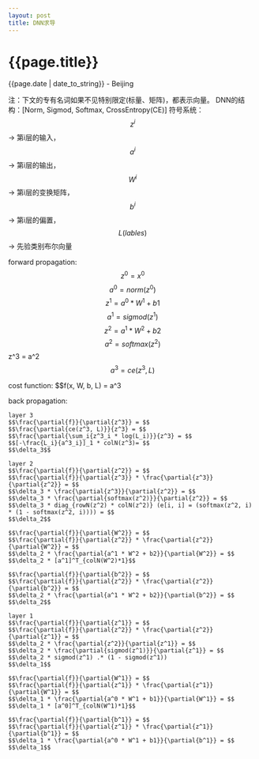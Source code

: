 ```yaml
---
layout: post
title: DNN求导
---
```


{{page.title}}
==============

<p class="meta">{{page.date | date_to_string}} - Beijing</p>

注：下文的专有名词如果不见特别限定(标量、矩阵)，都表示向量。
DNN的结构：[Norm, Sigmod, Softmax, CrossEntropy(CE)]
符号系统：$$z^i$$ -> 第i层的输入，$$a^i$$ -> 第i层的输出，$$W^i$$ -> 第i层的变换矩阵，$$b^i$$ -> 第i层的偏置，$$L(lables)$$ -> 先验类别布尔向量

forward propagation:
    $$z^0 = x^0$$
    $$a^0 = norm(z^0)$$
    $$z^1 = a^0 * W^1 + b1$$
    $$a^1 = sigmod(z^1)$$
    $$z^2 = a^1 * W^2 + b2$$
    $$a^2 = softmax(z^2)
    $$z^3 = a^2
    $$a^3 = ce(z^3, L)$$

cost function: 
    $$f(x, W, b, L) = a^3

back propagation:

    layer 3
    $$\frac{\partial{f}}{\partial{z^3}} = $$
    $$\frac{\partial{ce(z^3, L)}}{z^3} = $$
    $$\frac{\partial{\sum_i{z^3_i * log(L_i)}}{z^3} = $$
    $$[-\frac{L_i}{a^3_i}]_1 * colN(z^3)= $$
    $$\delta_3$$

    layer 2
    $$\frac{\partial{f}}{\partial{z^2}} = $$
    $$\frac{\partial{f}}{\partial{z^3}} * \frac{\partial{z^3}}{\partial{z^2}} = $$
    $$\delta_3 * \frac{\partial{z^3}}{\partial{z^2}} = $$
    $$\delta_3 * \frac{\partial{softmax(z^2)}}{\partial{z^2}} = $$
    $$\delta_3 * diag_{rowN(z^2) * colN(z^2)} (e[i, i] = (softmax(z^2, i) * (1 - softmax(z^2, i)))) = $$
    $$\delta_2$$

    $$\frac{\partial{f}}{\partial{W^2}} = $$
    $$\frac{\partial{f}}{\partial{z^2}} * \frac{\partial{z^2}}{\partial{W^2}} = $$
    $$\delta_2 * \frac{\partial{a^1 * W^2 + b2}}{\partial{W^2}} = $$
    $$\delta_2 * [a^1]^T_{colN(W^2)*1}$$

    $$\frac{\partial{f}}{\partial{b^2}} = $$
    $$\frac{\partial{f}}{\partial{z^2}} * \frac{\partial{z^2}}{\partial{b^2}} = $$
    $$\delta_2 * \frac{\partial{a^1 * W^2 + b2}}{\partial{b^2}} = $$
    $$\delta_2$$

    layer 1
    $$\frac{\partial{f}}{\partial{z^1}} = $$
    $$\frac{\partial{f}}{\partial{z^2}} * \frac{\partial{z^2}}{\partial{z^1}} = $$
    $$\delta_2 * \frac{\partial{z^2}}{\partial{z^1}} = $$
    $$\delta_2 * \frac{\partial{sigmod(z^1)}}{\partial{z^1}} = $$
    $$\delta_2 * sigmod(z^1) .* (1 - sigmod(z^1))
    $$\delta_1$$

    $$\frac{\partial{f}}{\partial{W^1}} = $$
    $$\frac{\partial{f}}{\partial{z^1}} * \frac{\partial{z^1}}{\partial{W^1}} = $$
    $$\delta_1 * \frac{\partial{a^0 * W^1 + b1}}{\partial{W^1}} = $$
    $$\delta_1 * [a^0]^T_{colN(W^1)*1}$$

    $$\frac{\partial{f}}{\partial{b^1}} = $$
    $$\frac{\partial{f}}{\partial{z^1}} * \frac{\partial{z^1}}{\partial{b^1}} = $$
    $$\delta_1 * \frac{\partial{a^0 * W^1 + b1}}{\partial{b^1}} = $$
    $$\delta_1$$
